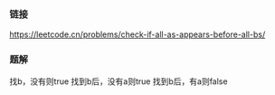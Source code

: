 ### 链接
https://leetcode.cn/problems/check-if-all-as-appears-before-all-bs/

### 题解
找b，没有则true
找到b后，没有a则true
找到b后，有a则false
